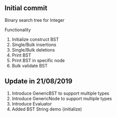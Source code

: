 Initial commit
-
Binary search tree for Integer

Functionality
1. Initialize construct BST
2. Single/Bulk insertions
3. Single/Bulk deletions
4. Print BST
5. Print BST in specific node
6. Bulk validate BST

Update in 21/08/2019
-
1. Introduce GenericBST to support multiple types
2. Introduce GenericNode to support multiple types
3. Introduce Evaluator
4. Added BST String demo (initialize)


